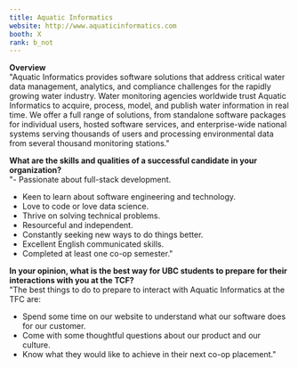 ```yaml
---
title: Aquatic Informatics
website: http://www.aquaticinformatics.com
booth: X
rank: b_not
---
```

**Overview**  
"Aquatic Informatics provides software solutions that address critical water data management, analytics, and compliance challenges for the rapidly growing water industry. Water monitoring agencies worldwide trust Aquatic Informatics to acquire, process, model, and publish water information in real time. We offer a full range of solutions, from standalone software packages for individual users, hosted software services, and enterprise-wide national systems serving thousands of users and processing environmental data from several thousand monitoring stations."
  
**What are the skills and qualities of a successful candidate in your organization?**  
"- Passionate about full-stack development. 
- Keen to learn about software engineering and technology. 
- Love to code or love data science. 
- Thrive on solving technical problems. 
- Resourceful and independent. 
- Constantly seeking new ways to do things better. 
- Excellent English communicated skills. 
- Completed at least one co-op semester."
  
**In your opinion, what is the best way for UBC students to prepare for their interactions with you at the TCF?**  
"The best things to do to prepare to interact with Aquatic Informatics at the TFC are: 
- Spend some time on our website to understand what our software does for our customer. 
- Come with some thoughtful questions about our product and our culture. 
- Know what they would like to achieve in their next co-op placement."
